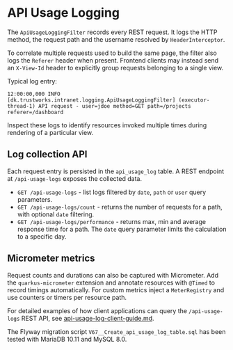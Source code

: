 # API Usage Logging

The `ApiUsageLoggingFilter` records every REST request. It logs the HTTP method, the request path and the username resolved by `HeaderInterceptor`.

To correlate multiple requests used to build the same page, the filter also logs the `Referer` header when present. Frontend clients may instead send an `X-View-Id` header to explicitly group requests belonging to a single view.

Typical log entry:

```
12:00:00,000 INFO  [dk.trustworks.intranet.logging.ApiUsageLoggingFilter] (executor-thread-1) API request - user=jdoe method=GET path=/projects referer=/dashboard
```

Inspect these logs to identify resources invoked multiple times during rendering of a particular view.

## Log collection API

Each request entry is persisted in the `api_usage_log` table. A REST endpoint at
`/api-usage-logs` exposes the collected data.

- `GET /api-usage-logs` - list logs filtered by `date`, `path` or `user` query
  parameters.
- `GET /api-usage-logs/count` - returns the number of requests for a path, with
  optional `date` filtering.
- `GET /api-usage-logs/performance` - returns max, min and average response time
  for a path. The `date` query parameter limits the calculation to a specific
  day.

## Micrometer metrics

Request counts and durations can also be captured with Micrometer. Add the
`quarkus-micrometer` extension and annotate resources with `@Timed` to record
timings automatically. For custom metrics inject a `MeterRegistry` and use
counters or timers per resource path.

For detailed examples of how client applications can query the `/api-usage-logs`
REST API, see [api-usage-log-client-guide.md](api-usage-log-client-guide.md).

The Flyway migration script `V67__Create_api_usage_log_table.sql` has been tested with MariaDB 10.11 and MySQL 8.0.
